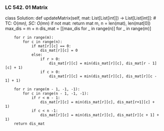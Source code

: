 ### LC 542. 01 Matrix
class Solution:
    def updateMatrix(self, mat: List[List[int]]) -> List[List[int]]:
        # TC: O(m*n), SC: O(m*n)
        if not mat: return mat
        m, n = len(mat), len(mat[0])
        max_dis = m + n
        dis_mat = [[max_dis for _ in range(n)] for _ in range(m)]

        for r in range(m):
            for c in range(n):
                if mat[r][c] == 0:
                    dis_mat[r][c] = 0
                else:
                    if r > 0:
                        dis_mat[r][c] = min(dis_mat[r][c], dis_mat[r - 1][c] + 1)
                    if c > 0:
                        dis_mat[r][c] = min(dis_mat[r][c], dis_mat[r][c - 1] + 1)
        
        for r in range(m - 1, -1, -1):
            for c in range(n - 1, -1, -1):
                if r < m - 1:
                    dis_mat[r][c] = min(dis_mat[r][c], dis_mat[r+1][c] + 1)
                if c < n -1:
                    dis_mat[r][c] = min(dis_mat[r][c], dis_mat[r][c + 1] + 1)
        return dis_mat